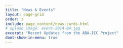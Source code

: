 ```yaml
---
title: "News & Events"
layout: page-grid
order: z
include: page_content/news-cards.html
# splash_image: event-2014-04.jpg
excerpt: "Recent Updates from the ABA-ICC Project"
dont-show-in-menu: true
---
```

